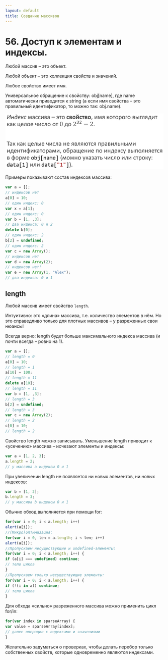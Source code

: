 ```yaml
---
layout: default
title: Создание массивов
---
```


# 56. Доступ к элементам и индексы.


Любой массив – это объект.

Любой объект – это коллекция свойств и значений.

Любое свойство имеет имя.

Универсальное обращение к свойству: obj[name], где name автоматически приводится к string (а если имя свойства – это правильный идентификатор, то можно так: obj.name).

![](images/chrome_2017-05-28_14-41-44.png)

Примеры показывают состав индексов массива:

```javascript
var a = [];
// индексов нет
a[0] = 10;
// один индекс: 0
var x = a[1];
// один индекс: 0
var b = [1, ,3];
// два индекса: 0 и 2
delete b[0];
// один индекс: 2
b[2] = undefined;
// один индекс: 2
var c = new Array();
// индексов нет
var d = new Array(2);
// индексов нет!
var e = new Array(1, "Alex");
// два индекса: 0 и 1
```

## length

Любой массив имеет свойство `length`.

Интуитивно: это «длина» массива, т.е. количество элементов в нём. Но это справедливо только для плотных массивов – у разреженных свои нюансы!

Всегда верно: length будет больше максимального индекса массива (и почти всегда – ровно на 1).

```javascript
var a = [];
// length = 0
a[0] = 10;
// length = 1
a[10] = 100;
// length = 11
delete a[10];
// length = 11
var b = [1, ,3];
// length = 3
b[2] = undefined;
// length = 3
var c = new Array(2);
// length = 2
c[0] = 10;
// length = 2
```

Свойство length можно записывать. Уменьшение length приводит к «усечению» массива – исчезают элементы и индексы:

```javascript
var a = [1, 2, 3];
a.length = 2;
// у массива a индексы 0 и 1
```

При увеличении length не появляется ни новых элементов, ни новых индексов:

```javascript
var b = [1, 2];
b.length = 3;
// у массива b индексы 0 и 1
```

Обычно обход выполняется при помощи for:

```javascript
for(var i = 0; i < a.length; i++)
alert(a[i]);
//(Микро)оптимизация:
for(var i = 0, len = a.length; i < len; i++)
alert(a[i]);
//Пропускаем несуществующие и undefined-элементы:
for(var i = 0; i < a.length; i++) {
if (a[i] === undefined) continue;
// тело цикла
}
//Пропускаем только несуществующие элементы:
for(var i = 0; i < a.length; i++) {
if (!(i in a)) continue;
// тело цикла
}
```

Для обхода «сильно» разреженного массива можно применить цикл for/in:

```javascript
for(var index in sparseArray) {
var value = sparseArray[index];
// далее операции с индексами и значениями
}
```

Желательно задуматься о проверках, чтобы делать перебор только собственных свойств, которые одновременно являются индексами.